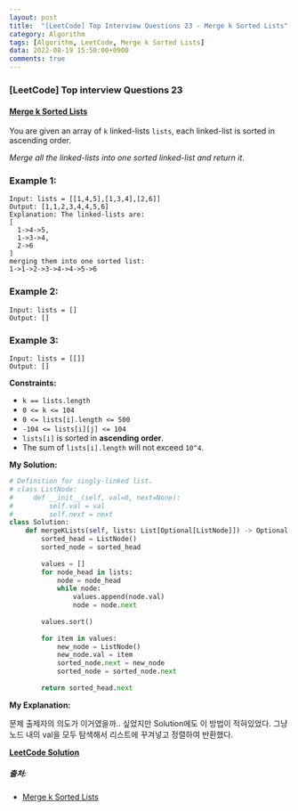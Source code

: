 ```yaml
---
layout: post
title:  "[LeetCode] Top Interview Questions 23 - Merge k Sorted Lists"
category: Algorithm
tags: [Algorithm, LeetCode, Merge k Sorted Lists]
data: 2022-08-19 15:50:00+0900
comments: true  
---
```


### [LeetCode] Top interview Questions 23
#### [Merge k Sorted Lists](https://leetcode.com/problems/merge-k-sorted-lists/)

You are given an array of `k` linked-lists `lists`, each linked-list is sorted in ascending order.

*Merge all the linked-lists into one sorted linked-list and return it*.

 <!-- ***문제에 대한 자세한 설명은 출처를 참조***<br> -->

### **Example 1:**
```
Input: lists = [[1,4,5],[1,3,4],[2,6]]
Output: [1,1,2,3,4,4,5,6]
Explanation: The linked-lists are:
[
  1->4->5,
  1->3->4,
  2->6
]
merging them into one sorted list:
1->1->2->3->4->4->5->6
```

### **Example 2:**
```
Input: lists = []
Output: []
```

### **Example 3:**
```
Input: lists = [[]]
Output: []
```

**Constraints:**

- `k == lists.length`
- `0 <= k <= 104`
- `0 <= lists[i].length <= 500`
- `-104 <= lists[i][j] <= 104`
- `lists[i]` is sorted in **ascending order**.
- The sum of `lists[i].length` will not exceed `10^4`.

**My Solution:**
``` python
# Definition for singly-linked list.
# class ListNode:
#     def __init__(self, val=0, next=None):
#         self.val = val
#         self.next = next
class Solution:
    def mergeKLists(self, lists: List[Optional[ListNode]]) -> Optional[ListNode]:
        sorted_head = ListNode()
        sorted_node = sorted_head
        
        values = []
        for node_head in lists:
            node = node_head
            while node:
                values.append(node.val)
                node = node.next
        
        values.sort()
        
        for item in values:
            new_node = ListNode()
            new_node.val = item
            sorted_node.next = new_node
            sorted_node = sorted_node.next
        
        return sorted_head.next
```

**My Explanation:**

문제 출제자의 의도가 이거였을까.. 싶었지만 Solution에도 이 방법이 적혀있었다. 그냥 노드 내의 val을 모두 탐색해서 리스트에 꾸겨넣고 정렬하여 반환했다.

[**LeetCode Solution**](https://leetcode.com/problems/merge-k-sorted-lists/solution/)

##### 출처:
- [Merge k Sorted Lists](https://leetcode.com/problems/merge-k-sorted-lists/)
